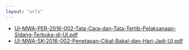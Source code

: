 ```yaml
---
layout: "urls"
---
```

* [UI-MWA-PER-2016-002-Tata-Cara-dan-Tata-Tertib-Pelaksanaan-Sidang-Terbuka-di-UI.pdf](UI-MWA-PER-2016-002-Tata-Cara-dan-Tata-Tertib-Pelaksanaan-Sidang-Terbuka-di-UI.pdf)
* [UI-MWA-SK-2016-002-Penetapan-Cikal-Bakal-dan-Hari-Jadi-UI.pdf](UI-MWA-SK-2016-002-Penetapan-Cikal-Bakal-dan-Hari-Jadi-UI.pdf)
